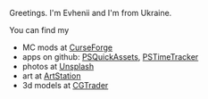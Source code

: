 Greetings. I'm Evhenii and I'm from Ukraine.

You can find my

- MC mods at [CurseForge](https://www.curseforge.com/members/mortuus_art/projects)
- apps on github: [PSQuickAssets](https://github.com/mortuusars/PSQuickAssets), [PSTimeTracker](https://github.com/mortuusars/PSTimeTracker)
- photos at [Unsplash](https://unsplash.com/@mortuus)
- art at [ArtStation](https://www.artstation.com/mortuus)
- 3d models at [CGTrader](https://www.cgtrader.com/mortuusars)
 
